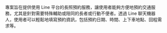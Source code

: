 專案旨在提供使用 Line 平台的長照預約服務，讓使用者能夠方便地預約交通服務，尤其是針對需要特殊輔助或陪同的長者或行動不便者。透過 Line 聊天機器人，使用者可以輕鬆地填寫預約資訊，包括預約日期、時間、上下車地點、回程需求等。
